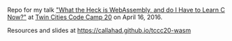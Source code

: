 Repo for my talk ["What the Heck is WebAssembly, and do I Have to Learn C Now?"](http://twincitiescodecamp.com/#/Talks/22) at [Twin Cities Code Camp 20](http://twincitiescodecamp.com) on April 16, 2016.

Resources and slides at https://callahad.github.io/tccc20-wasm
